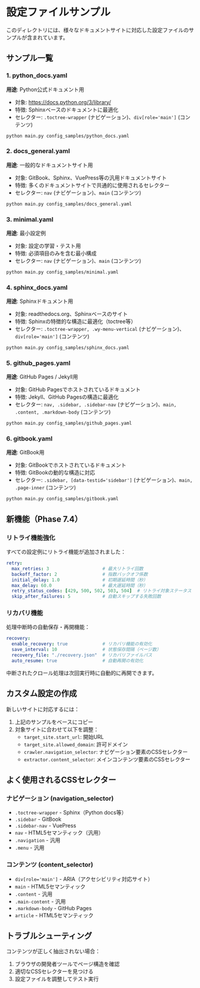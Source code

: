 # 設定ファイルサンプル

このディレクトリには、様々なドキュメントサイトに対応した設定ファイルのサンプルが含まれています。

## サンプル一覧

### 1. python_docs.yaml
**用途**: Python公式ドキュメント用
- 対象: https://docs.python.org/3/library/
- 特徴: Sphinxベースのドキュメントに最適化
- セレクター: `.toctree-wrapper` (ナビゲーション)、`div[role='main']` (コンテンツ)

```bash
python main.py config_samples/python_docs.yaml
```

### 2. docs_general.yaml
**用途**: 一般的なドキュメントサイト用
- 対象: GitBook、Sphinx、VuePress等の汎用ドキュメントサイト
- 特徴: 多くのドキュメントサイトで共通的に使用されるセレクター
- セレクター: `nav` (ナビゲーション)、`main` (コンテンツ)

```bash
python main.py config_samples/docs_general.yaml
```

### 3. minimal.yaml
**用途**: 最小設定例
- 対象: 設定の学習・テスト用
- 特徴: 必須項目のみを含む最小構成
- セレクター: `nav` (ナビゲーション)、`main` (コンテンツ)

```bash
python main.py config_samples/minimal.yaml
```

### 4. sphinx_docs.yaml
**用途**: Sphinxドキュメント用
- 対象: readthedocs.org、Sphinxベースのサイト
- 特徴: Sphinxの特徴的な構造に最適化（toctree等）
- セレクター: `.toctree-wrapper, .wy-menu-vertical` (ナビゲーション)、`div[role='main']` (コンテンツ)

```bash
python main.py config_samples/sphinx_docs.yaml
```

### 5. github_pages.yaml
**用途**: GitHub Pages / Jekyll用
- 対象: GitHub Pagesでホストされているドキュメント
- 特徴: Jekyll、GitHub Pagesの構造に最適化
- セレクター: `nav, .sidebar, .sidebar-nav` (ナビゲーション)、`main, .content, .markdown-body` (コンテンツ)

```bash
python main.py config_samples/github_pages.yaml
```

### 6. gitbook.yaml
**用途**: GitBook用
- 対象: GitBookでホストされているドキュメント
- 特徴: GitBookの動的な構造に対応
- セレクター: `.sidebar, [data-testid='sidebar']` (ナビゲーション)、`main, .page-inner` (コンテンツ)

```bash
python main.py config_samples/gitbook.yaml
```

## 新機能（Phase 7.4）

### リトライ機能強化
すべての設定例にリトライ機能が追加されました：

```yaml
retry:
  max_retries: 3                    # 最大リトライ回数
  backoff_factor: 2                 # 指数バックオフ係数
  initial_delay: 1.0                # 初期遅延時間（秒）
  max_delay: 60.0                   # 最大遅延時間（秒）
  retry_status_codes: [429, 500, 502, 503, 504]  # リトライ対象ステータス
  skip_after_failures: 5            # 自動スキップする失敗回数
```

### リカバリ機能
処理中断時の自動保存・再開機能：

```yaml
recovery:
  enable_recovery: true             # リカバリ機能の有効化
  save_interval: 10                 # 状態保存間隔（ページ数）
  recovery_file: "./recovery.json"  # リカバリファイルパス
  auto_resume: true                 # 自動再開の有効化
```

中断されたクロール処理は次回実行時に自動的に再開できます。

## カスタム設定の作成

新しいサイトに対応するには：

1. 上記のサンプルをベースにコピー
2. 対象サイトに合わせて以下を調整：
   - `target_site.start_url`: 開始URL
   - `target_site.allowed_domain`: 許可ドメイン
   - `crawler.navigation_selector`: ナビゲーション要素のCSSセレクター
   - `extractor.content_selector`: メインコンテンツ要素のCSSセレクター

## よく使用されるCSSセレクター

### ナビゲーション (navigation_selector)
- `.toctree-wrapper` - Sphinx（Python docs等）
- `.sidebar` - GitBook
- `.sidebar-nav` - VuePress
- `nav` - HTML5セマンティック（汎用）
- `.navigation` - 汎用
- `.menu` - 汎用

### コンテンツ (content_selector)
- `div[role='main']` - ARIA（アクセシビリティ対応サイト）
- `main` - HTML5セマンティック
- `.content` - 汎用
- `.main-content` - 汎用
- `.markdown-body` - GitHub Pages
- `article` - HTML5セマンティック

## トラブルシューティング

コンテンツが正しく抽出されない場合：

1. ブラウザの開発者ツールでページ構造を確認
2. 適切なCSSセレクターを見つける
3. 設定ファイルを調整してテスト実行
